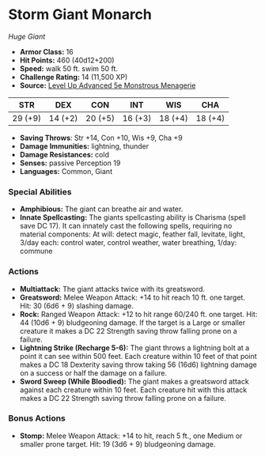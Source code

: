 # Storm Giant Monarch

*Huge* *Giant*

- **Armor Class:** 16
- **Hit Points:** 460 (40d12+200)
- **Speed:** walk 50 ft. swim 50 ft.
- **Challenge Rating:** 14 (11,500 XP)
- **Source:** [Level Up Advanced 5e Monstrous Menagerie](https://www.levelup5e.com)

| STR | DEX | CON | INT | WIS | CHA |
| --- | --- | --- | --- | --- | --- |
| 29 (+9) | 14 (+2) | 20 (+5) | 16 (+3) | 18 (+4) | 18 (+4) |

- **Saving Throws**: Str +14, Con +10, Wis +9, Cha +9
- **Damage Immunities:** lightning, thunder
- **Damage Resistances:** cold
- **Senses:** passive Perception 19
- **Languages:** Common, Giant
### Special Abilities
- **Amphibious:** The giant can breathe air and water.
- **Innate Spellcasting:** The giants spellcasting ability is Charisma (spell save DC 17). It can innately cast the following spells, requiring no material components: At will: detect magic, feather fall, levitate, light, 3/day each: control water, control weather, water breathing, 1/day: commune
### Actions
- **Multiattack:** The giant attacks twice with its greatsword.
- **Greatsword:** Melee Weapon Attack: +14 to hit  reach 10 ft.  one target. Hit: 30 (6d6 + 9) slashing damage.
- **Rock:** Ranged Weapon Attack: +12 to hit  range 60/240 ft.  one target. Hit: 44 (10d6 + 9) bludgeoning damage. If the target is a Large or smaller creature  it makes a DC 22 Strength saving throw  falling prone on a failure.
- **Lightning Strike (Recharge 5-6):** The giant throws a lightning bolt at a point it can see within 500 feet. Each creature within 10 feet of that point makes a DC 18 Dexterity saving throw  taking 56 (16d6) lightning damage on a success or half the damage on a failure.
- **Sword Sweep (While Bloodied):** The giant makes a greatsword attack against each creature within 10 feet. Each creature hit with this attack makes a DC 22 Strength saving throw  falling prone on a failure.
### Bonus Actions
- **Stomp:** Melee Weapon Attack: +14 to hit, reach 5 ft., one Medium or smaller prone target. Hit: 19 (3d6 + 9) bludgeoning damage.
